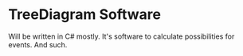 # TreeDiagram Software
Will be written in C# mostly.
It's software to calculate possibilities for events.
And such.